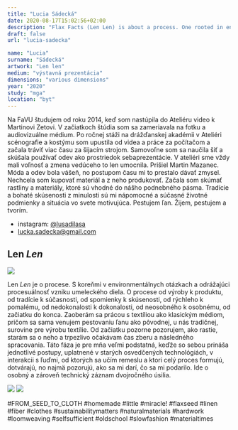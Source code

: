 ```yaml
---
title: "Lucia Sádecká"
date: 2020-08-17T15:02:56+02:00
description: "Flax Facts (Len Len) is about a process. One rooted in environmental issues and reflecting the processuality of the creation of a work of art."
draft: false
url: "lucia-sadecka"

name: "Lucia"
surname: "Sádecká"
artwork: "Len len"
medium: "výstavná prezentácia"
dimensions: "various dimensions"
year: "2020"
study: "mga"
location: "byt"
---
```


Na FaVU študujem od roku 2014, keď som nastúpila do Ateliéru video k Martinovi Zetovi. V začiatkoch štúdia som sa zameriavala na fotku a audiovizuálne médium. Po ročnej stáži na drážďanskej akadémii v Ateliéri scénografie a kostýmu som upustila od videa a práce za počítačom a začala tráviť viac času za šijacím strojom. Samovoľne som sa naučila šiť a skúšala používať odev ako prostriedok sebaprezentácie. V ateliéri sme vždy mali voľnosť a zmena vedúceho to len umocnila. Prišiel Martin Mazanec. Móda a odev bola vášeň, no postupom času mi to prestalo dávať zmysel. Nechcela som kupovať materiál a z neho produkovať. Začala som skúmať rastliny a materiály, ktoré sú vhodné do nášho podnebného pásma. Tradície a bohaté skúsenosti z minulosti sú mi nápomocné a súčasné životné podmienky a situácia vo svete motivujúca. Pestujem ľan. Žijem, pestujem a tvorím.

* instagram: [@lusadilasa](https://instagram.com/lusadilasa)
* lucka.sadecka@gmail.com

## Len *Len*

![](/students/sadecka/1.jpg)

Len *Len* je o procese. S koreňmi v environmentálnych otázkach a odrážajúci procesuálnosť vzniku umeleckého diela. O procese od výroby k produktu, od tradície k súčasnosti, od spomienky k skúsenosti, od rýchleho k pomalému, od nedokonalosti k dokonalosti, od neosobného k osobnému, od začiatku do konca. Zaoberám sa prácou s textíliou ako klasickým médiom, pričom sa sama venujem pestovaniu ľanu ako pôvodnej, u nás tradičnej, surovine pre výrobu textílie. Od začiatku pozorne pozorujem, ako rastie, starám sa o neho a trpezlivo očakávam čas zberu a následného spracovania. Táto fáza je pre mňa veľmi podstatná, keďže so sebou prináša jednotlivé postupy, uplatnené v starých osvedčených technológiách, v interakcii s ľuďmi, od ktorých sa učím remeslu a ktorí celý proces formujú, dotvárajú, no najmä pozorujú, ako sa mi darí, čo sa mi podarilo. Ide o osobný a zároveň technický záznam dvojročného úsilia.

![](/students/sadecka/2.jpg)
![](/students/sadecka/3.jpg)

#FROM_SEED_TO_CLOTH #homemade #little #miracle! #flaxseed #linen #fiber #clothes #sustainabilitymatters #naturalmaterials #hardwork #loomweaving #selfsufficient #oldschool #slowfashion #materialtimes
